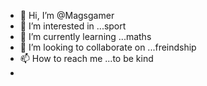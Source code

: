 - 👋 Hi, I’m @Magsgamer
- 👀 I’m interested in ...sport
- 🌱 I’m currently learning ...maths
- 💞️ I’m looking to collaborate on ...freindship
- 📫 How to reach me ...to be kind
- 

<!---
Magsgamer/Magsgamer is a ✨ special ✨ repository because its `README.md` (this file) appears on your GitHub profile.
You can click the Preview link to take a look at your changes.
--->

